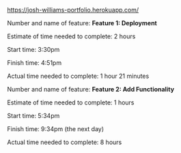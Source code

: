 https://josh-williams-portfolio.herokuapp.com/

Number and name of feature: **Feature 1: Deployment**

Estimate of time needed to complete: 2 hours

Start time: 3:30pm

Finish time: 4:51pm

Actual time needed to complete: 1 hour 21 minutes


Number and name of feature: **Feature 2: Add Functionality**

Estimate of time needed to complete: 1 hours

Start time: 5:34pm

Finish time: 9:34pm (the next day)

Actual time needed to complete: 8 hours